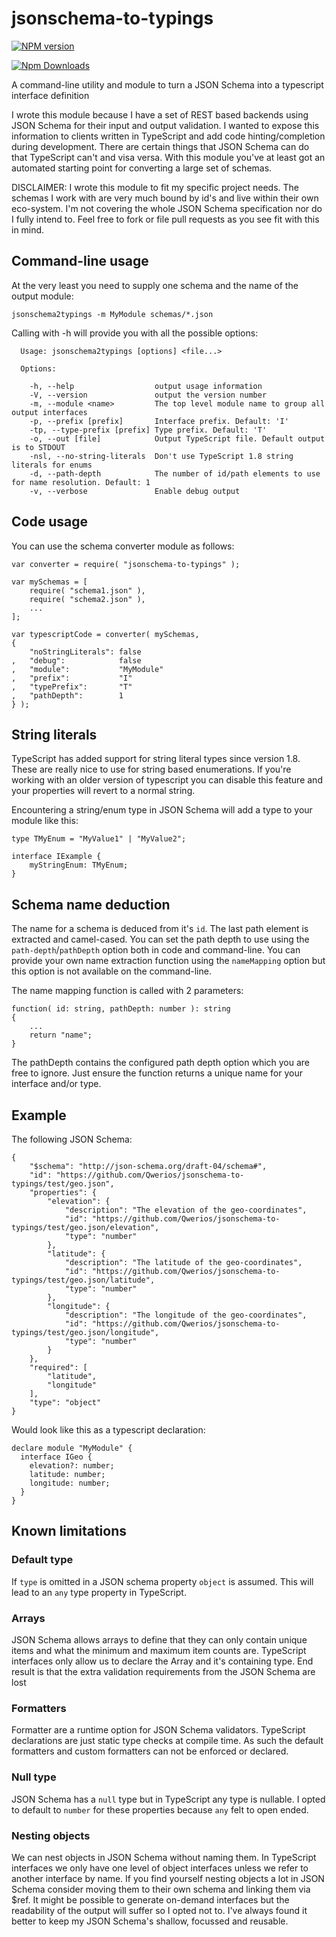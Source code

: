 # jsonschema-to-typings
[![NPM version](https://badge.fury.io/js/jsonschema-to-typings.png)](http://badge.fury.io/js/jsonschema-to-typings)

[![Npm Downloads](https://nodei.co/npm/jsonschema-to-typings.png?downloads=true&stars=true)](https://nodei.co/npm/jsonschema-to-typings.png?downloads=true&stars=true)

A command-line utility and module to turn a JSON Schema into a typescript interface definition

I wrote this module because I have a set of REST based backends using JSON Schema for their input and output validation.
I wanted to expose this information to clients written in TypeScript and add code hinting/completion during development.
There are certain things that JSON Schema can do that TypeScript can't and visa versa.
With this module you've at least got an automated starting point for converting a large set of schemas.

DISCLAIMER: I wrote this module to fit my specific project needs.
The schemas I work with are very much bound by id's and live within their own eco-system.
I'm not covering the whole JSON Schema specification nor do I fully intend to.
Feel free to fork or file pull requests as you see fit with this in mind.

## Command-line usage
At the very least you need to supply one schema and the name of the output module:
```
jsonschema2typings -m MyModule schemas/*.json
```

Calling with -h will provide you with all the possible options:
```
  Usage: jsonschema2typings [options] <file...>

  Options:

    -h, --help                  output usage information
    -V, --version               output the version number
    -m, --module <name>         The top level module name to group all output interfaces
    -p, --prefix [prefix]       Interface prefix. Default: 'I'
    -tp, --type-prefix [prefix] Type prefix. Default: 'T'
    -o, --out [file]            Output TypeScript file. Default output is to STDOUT
    -nsl, --no-string-literals  Don't use TypeScript 1.8 string literals for enums
    -d, --path-depth            The number of id/path elements to use for name resolution. Default: 1
    -v, --verbose               Enable debug output
```

## Code usage
You can use the schema converter module as follows:

```
var converter = require( "jsonschema-to-typings" );

var mySchemas = [
    require( "schema1.json" ),
    require( "schema2.json" ),
    ...
];

var typescriptCode = converter( mySchemas,
{
    "noStringLiterals": false
,   "debug":            false
,   "module":           "MyModule"
,   "prefix":           "I"
,   "typePrefix":       "T"
,   "pathDepth":        1
} );
```

## String literals
TypeScript has added support for string literal types since version 1.8. These are really nice to use for string based enumerations.
If you're working with an older version of typescript you can disable this feature and your properties will revert to a normal string.

Encountering a string/enum type in JSON Schema will add a type to your module like this:
```
type TMyEnum = "MyValue1" | "MyValue2";

interface IExample {
    myStringEnum: TMyEnum;
}
```

## Schema name deduction
The name for a schema is deduced from it's `id`. The last path element is extracted and camel-cased.
You can set the path depth to use using the `path-depth`/`pathDepth` option both in code and command-line.
You can provide your own name extraction function using the `nameMapping` option but this option is not available on the command-line.

The name mapping function is called with 2 parameters:
```
function( id: string, pathDepth: number ): string
{
    ...
    return "name";
}
```
The pathDepth contains the configured path depth option which you are free to ignore.
Just ensure the function returns a unique name for your interface and/or type.

## Example
The following JSON Schema:
```
{
    "$schema": "http://json-schema.org/draft-04/schema#",
    "id": "https://github.com/Qwerios/jsonschema-to-typings/test/geo.json",
    "properties": {
        "elevation": {
            "description": "The elevation of the geo-coordinates",
            "id": "https://github.com/Qwerios/jsonschema-to-typings/test/geo.json/elevation",
            "type": "number"
        },
        "latitude": {
            "description": "The latitude of the geo-coordinates",
            "id": "https://github.com/Qwerios/jsonschema-to-typings/test/geo.json/latitude",
            "type": "number"
        },
        "longitude": {
            "description": "The longitude of the geo-coordinates",
            "id": "https://github.com/Qwerios/jsonschema-to-typings/test/geo.json/longitude",
            "type": "number"
        }
    },
    "required": [
        "latitude",
        "longitude"
    ],
    "type": "object"
}
```

Would look like this as a typescript declaration:
```
declare module "MyModule" {
  interface IGeo {
    elevation?: number;
    latitude: number;
    longitude: number;
  }
}
```

## Known limitations
### Default type
If `type` is omitted in a JSON schema property `object` is assumed. This will lead to an `any` type property in TypeScript.

### Arrays
JSON Schema allows arrays to define that they can only contain unique items and what the minimum and maximum item counts are.
TypeScript interfaces only allow us to declare the Array and it's containing type.
End result is that the extra validation requirements from the JSON Schema are lost

### Formatters
Formatter are a runtime option for JSON Schema validators. TypeScript declarations are just static type checks at compile time.
As such the default formatters and custom formatters can not be enforced or declared.

### Null type
JSON Schema has a `null` type but in TypeScript any type is nullable.
I opted to default to `number` for these properties because `any` felt to open ended.

### Nesting objects
We can nest objects in JSON Schema without naming them.
In TypeScript interfaces we only have one level of object interfaces unless we refer to another interface by name.
If you find yourself nesting objects a lot in JSON Schema consider moving them to their own schema and linking them via $ref.
It might be possible to generate on-demand interfaces but the readability of the output will suffer so I opted not to.
I've always found it better to keep my JSON Schema's shallow, focussed and reusable.
